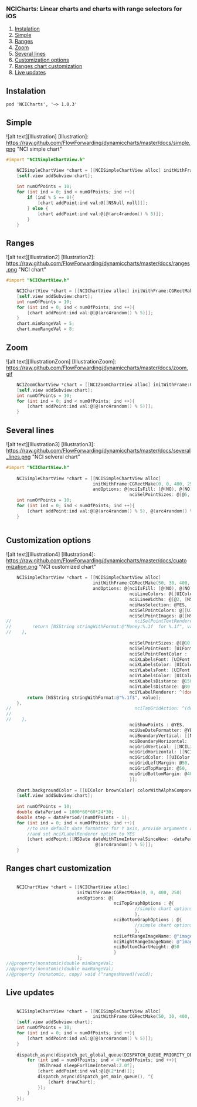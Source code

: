 ### NCICharts: Linear charts and charts with range selectors for iOS

1. [Instalation](#instalation)
1. [Simple](#simple)
1. [Ranges](#ranges)
1. [Zoom](#zoom)
1. [Several lines](#several-lines)
1. [Customization options](#customization-options)
1. [Ranges chart customization](#ranges-chart-customization)
1. [Live updates](#live-updates)

## Instalation

```
pod 'NCICharts', '~> 1.0.3'
```

## Simple

![alt text][Illustration]
[Illustration]: https://raw.github.com/FlowForwarding/dynamiccharts/master/docs/simple.png "NCI simple chart"

```ObjectiveC
#import "NCISimpleChartView.h"

    NCISimpleChartView *chart = [[NCISimpleChartView alloc] initWithFrame:CGRectMake(50, 30, 400, 250)];
    [self.view addSubview:chart];
    
    int numOfPoints = 10;
    for (int ind = 0; ind < numOfPoints; ind ++){
        if (ind % 5 == 0){
            [chart addPoint:ind val:@[[NSNull null]]];
        } else {
            [chart addPoint:ind val:@[@(arc4random() % 5)]];
        }
    }
``` 

## Ranges

![alt text][Illustration2]
[Illustration2]: https://raw.github.com/FlowForwarding/dynamiccharts/master/docs/ranges.png "NCI chart"

```ObjectiveC
#import "NCIChartView.h"

    NCIChartView *chart = [[NCIChartView alloc] initWithFrame:CGRectMake(0, 0, 300, 400)];
    [self.view addSubview:chart];
    int numOfPoints = 10;
    for (int ind = 0; ind < numOfPoints; ind ++){
        [chart addPoint:ind val:@[@(arc4random() % 5)]];
    }
    chart.minRangeVal = 5;
    chart.maxRangeVal = 8; 
```

## Zoom

![alt text][IllustrationZoom]
[IllustrationZoom]: https://raw.github.com/FlowForwarding/dynamiccharts/master/docs/zoom.gif 

```ObjectiveC
    NCIZoomChartView *chart = [[NCIZoomChartView alloc] initWithFrame:CGRectMake(0, 0, 300, 400)];
    [self.view addSubview:chart];
    int numOfPoints = 10;
    for (int ind = 0; ind < numOfPoints; ind ++){
        [chart addPoint:ind val:@[@(arc4random() % 5)]];
    }
```

## Several lines

![alt text][Illustration3]
[Illustration3]: https://raw.github.com/FlowForwarding/dynamiccharts/master/docs/several_lines.png "NCI selveral chart"

```ObjectiveC
#import "NCIChartView.h"
    
    NCISimpleChartView *chart = [[NCISimpleChartView alloc]
                                 initWithFrame:CGRectMake(0, 0, 400, 250)
                                 andOptions: @{nciIsFill: [@(NO), @(NO), @(NO)],
                                               nciSelPointSizes: @[@5, @10, @5]}];
    int numOfPoints = 10;
    for (int ind = 0; ind < numOfPoints; ind ++){
        [chart addPoint:ind val:@[@(arc4random() % 5), @(arc4random() % 5), @(arc4random() % 5)]];
    }                                               
                                               
```

## Customization options

![alt text][Illustration4]
[Illustration4]: https://raw.github.com/FlowForwarding/dynamiccharts/master/docs/cuatomization.png "NCI customized chart" 

```ObjectiveC
    NCISimpleChartView *chart = [[NCISimpleChartView alloc]
                                 initWithFrame:CGRectMake(50, 30, 400, 250)
                                 andOptions: @{nciIsFill: [@(NO), @(NO), @(NO)],
                                               nciLineColors: @[[UIColor orangeColor], [NSNull null]],
                                               nciLineWidths: @[@2, [NSNull null]],
                                               nciHasSelection: @YES,
                                               nciSelPointColors: @[[UIColor redColor]],
                                               nciSelPointImages: @[[NSNull null], @"star"],
//                                               nciSelPointTextRenderer: ^(double argument, NSArray* values){
//        return [NSString stringWithFormat:@"Money:%.1f  for %.1f", value, argument];
//    },
                                               
                                               nciSelPointSizes: @[@10, [NSNull null]],
                                               nciSelPointFont: [UIFont fontWithName:@"MarkerFelt-Thin" size:12],
                                               nciSelPointFontColor : [UIColor redColor],
                                               nciXLabelsFont: [UIFont fontWithName:@"MarkerFelt-Thin" size:12],
                                               nciXLabelsColor: [UIColor blueColor],
                                               nciYLabelsFont: [UIFont fontWithName:@"MarkerFelt-Thin" size:12],
                                               nciYLabelsColor: [UIColor brownColor],
                                               nciXLabelsDistance: @150,
                                               nciYLabelsDistance: @30,
                                               nciYLabelRenderer: ^(double value){
        return [NSString stringWithFormat:@"%.1f$", value];
    },
//                                               nciTapGridAction: ^(double argument, double value, float xInGrid, float yInGrid){
//        
//    },
                                               nciShowPoints : @YES,
                                               nciUseDateFormatter: @YES,//nciXLabelRenderer
                                               nciBoundaryVertical: [[NCILine alloc] initWithWidth:1 color:[UIColor blackColor] andDashes:@[@2,@2]],
                                               nciBoundaryHorizontal: [[NCILine alloc] initWithWidth:2 color:[UIColor redColor] andDashes:nil],
                                               nciGridVertical: [[NCILine alloc] initWithWidth:1 color:[UIColor purpleColor] andDashes:nil],
                                               nciGridHorizontal: [[NCILine alloc] initWithWidth:2 color:[UIColor greenColor] andDashes:@[@2,@2]],
                                               nciGridColor: [[UIColor yellowColor] colorWithAlphaComponent:0.2],
                                               nciGridLeftMargin: @50,
                                               nciGridTopMargin: @50,
                                               nciGridBottomMargin: @40
                                               }];
    
    chart.backgroundColor = [[UIColor brownColor] colorWithAlphaComponent:0.2];
    [self.view addSubview:chart];
    
    int numOfPoints = 10;
    double dataPeriod = 1000*60*60*24*30;
    double step = dataPeriod/(numOfPoints - 1);
    for (int ind = 0; ind < numOfPoints; ind ++){
        //to use default date formatter for Y axis, provide arguments as  timeIntervalSince1970
        //and set nciXLabelRenderer option to YES
        [chart addPoint:[[NSDate dateWithTimeIntervalSinceNow: -dataPeriod + step *ind] timeIntervalSince1970] val:@[@(arc4random() % 5),
                                  @(arc4random() % 5)]];
    }            

``` 

## Ranges chart customization

```ObjectiveC

    NCIChartView *chart = [[NCIChartView alloc]
                           initWithFrame:CGRectMake(0, 0, 400, 250)
                           andOptions: @{
                                         nciTopGraphOptions : @{
                                                 //simple chart options
                                                 },
                                         nciBottomGraphOptions : @{
                                                 //simple chart options
                                                 },
                                         nciLeftRangeImageName: @"image",
                                         nciRightRangeImageName: @"image",
                                         nciBottomChartHeight: @50
                                         }
                           ];
//@property(nonatomic)double minRangeVal;
//@property(nonatomic)double maxRangeVal;
//@property (nonatomic, copy) void (^rangesMoved)(void);   

```

## Live updates

```ObjectiveC

    NCISimpleChartView *chart = [[NCISimpleChartView alloc]
                                 initWithFrame:CGRectMake(50, 30, 400, 250)];
    [self.view addSubview:chart];
    int numOfPoints = 10;
    for (int ind = 0; ind < numOfPoints; ind ++){
        [chart addPoint:ind val:@[@(arc4random() % 5)]];
    }
    
    dispatch_async(dispatch_get_global_queue(DISPATCH_QUEUE_PRIORITY_DEFAULT, 0), ^{
        for (int ind = numOfPoints; ind < 4*numOfPoints; ind ++){
            [NSThread sleepForTimeInterval:2.0f];
            [chart addPoint:ind val:@[@(2*ind)]];
            dispatch_async(dispatch_get_main_queue(), ^{
                [chart drawChart];
            });
        }
    });
```    

